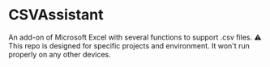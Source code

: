 # CSVAssistant
An add-on of Microsoft Excel with several functions to support .csv files.
⚠ This repo is designed for specific projects and environment. It won't run properly on any other devices.
